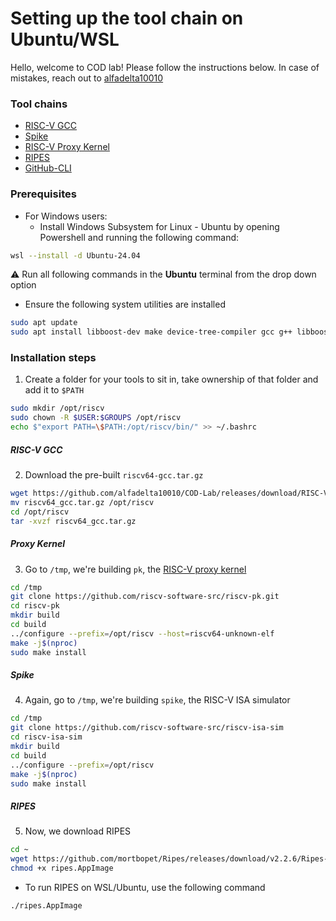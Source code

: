 # Setting up the tool chain on Ubuntu/WSL

Hello, welcome to COD lab! Please follow the instructions below. 
In case of mistakes, reach out to [alfadelta10010](https://wa.me/919967058974)
### Tool chains
- [RISC-V GCC](inst_Ubuntu-WSL.md#RISC-V-GCC)
- [Spike](inst_Ubuntu-WSL.md#Spike)
- [RISC-V Proxy Kernel](inst_Ubuntu-WSL.md#Proxy-kernel)
- [RIPES](inst_Ubuntu-WSL.md#RIPES)
- [GitHub-CLI](inst_Ubuntu-WSL.md#setting-up-github)

### Prerequisites
- For Windows users:
	- Install Windows Subsystem for Linux - Ubuntu by opening Powershell and running the following command:
```bash
wsl --install -d Ubuntu-24.04
```
:warning: Run all following commands in the **Ubuntu** terminal from the drop down option 

- Ensure the following system utilities are installed
```bash
sudo apt update
sudo apt install libboost-dev make device-tree-compiler gcc g++ libboost-regex-dev libboost-system-dev autoconf automake autotools-dev curl python3 python3-pip libmpc-dev libmpfr-dev libgmp-dev gawk build-essential bison flex texinfo gperf libtool patchutils bc zlib1g-dev libexpat-dev ninja-build git cmake libglib2.0-dev libslirp-dev libfuse2 libxcb-xinerama0 libqt5x11extras5 -y
```

### Installation steps
1. Create a folder for your tools to sit in, take ownership of that folder and add it to `$PATH`
```bash
sudo mkdir /opt/riscv
sudo chown -R $USER:$GROUPS /opt/riscv
echo $"export PATH=\$PATH:/opt/riscv/bin/" >> ~/.bashrc
```

##### RISC-V GCC
2. Download the pre-built `riscv64-gcc.tar.gz` 
```bash
wget https://github.com/alfadelta10010/COD-Lab/releases/download/RISC-V_GCC/riscv64_gcc.tar.gz
mv riscv64_gcc.tar.gz /opt/riscv
cd /opt/riscv
tar -xvzf riscv64_gcc.tar.gz
```

##### Proxy Kernel
3. Go to `/tmp`, we're building `pk`, the [RISC-V proxy kernel](https://github.com/riscv-software-src/riscv-pk)
```bash
cd /tmp
git clone https://github.com/riscv-software-src/riscv-pk.git
cd riscv-pk
mkdir build
cd build
../configure --prefix=/opt/riscv --host=riscv64-unknown-elf
make -j$(nproc)
sudo make install
```

##### Spike
4. Again, go to `/tmp`, we're building `spike`, the RISC-V ISA simulator
```bash
cd /tmp
git clone https://github.com/riscv-software-src/riscv-isa-sim
cd riscv-isa-sim
mkdir build
cd build
../configure --prefix=/opt/riscv
make -j$(nproc)
sudo make install
```

##### RIPES
5. Now, we download RIPES
```bash
cd ~
wget https://github.com/mortbopet/Ripes/releases/download/v2.2.6/Ripes-v2.2.6-linux-x86_64.AppImage -O ripes.AppImage
chmod +x ripes.AppImage
```

- To run RIPES on WSL/Ubuntu, use the following command
```bash
./ripes.AppImage
```
